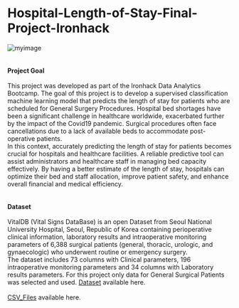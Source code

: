 # Hospital-Length-of-Stay-Final-Project-Ironhack

![myimage](https://bestpractice.bmj.com/info/wp-content/uploads/2020/08/iStock-1194838627-scaled.jpg)
<br>
<br>
<br>
**Project Goal**
<br>
<br>
This project was developed as part of the Ironhack Data Analytics Bootcamp.
The goal of this project is to develop a supervised classification machine learning model that predicts the length of stay for patients who are scheduled for General Surgery Procedures. Hospital bed shortages have been a significant challenge in healthcare worldwide, exacerbated further by the impact of the Covid19 pandemic. Surgical procedures often face cancellations due to a lack of available beds to accommodate post-operative patients.
<br>
In this context, accurately predicting the length of stay for patients becomes crucial for hospitals and healthcare facilities. A reliable predictive tool can assist administrators and healthcare staff in managing bed capacity effectively. By having a better estimate of the length of stay, hospitals can optimize their bed and staff allocation, improve patient safety, and enhance overall financial and medical efficiency.
<br>
<br>
<br>
**Dataset**
<br>
<br>
VitalDB (Vital Signs DataBase) is an open Dataset from Seoul National University Hospital, Seoul, Republic of Korea containing perioperative clinical information, laboratory results and intraoperative monitoring parameters of 6,388 surgical patients (general, thoracic, urologic, and gynaecologic) who underwent routine or emergency surgery. 
<br>
The dataset includes 73 columns with Clinical parameters, 196 intraoperative monitoring parameters and 34 columns with Laboratory results parameters. 
For this project only data for General Surgical Patients was selected and used.
[Dataset](https://www.kaggle.com/datasets/kamyababedi/vitaldb?select=clinical_parameters.csv](https://vitaldb.net/dataset/?query=overview)https://vitaldb.net/dataset/?query=overview) available here.
<br>
<br>
[CSV_Files](https://www.kaggle.com/datasets/kamyababedi/vitaldb?select=clinical_parameters.csv) available here.

